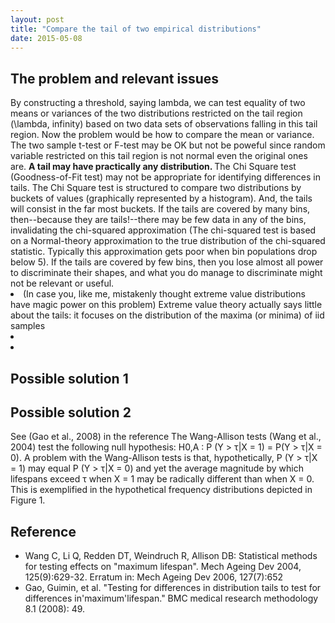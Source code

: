 ```yaml
---
layout: post
title: "Compare the tail of two empirical distributions"
date: 2015-05-08
---
```

<h2>The problem and relevant issues</h2>
By constructing a threshold, saying lambda, we can test equality of two means or variances of the two distributions restricted on the tail region (\lambda, infinity) based on two data sets of observations falling in this tail region. Now the problem would be how to compare the mean or variance. The two sample t-test or F-test may be OK but not be poweful since random variable restricted on this tail region is not normal even the original ones are. <b>A tail may have practically any distribution. </b>
The Chi Square test (Goodness-of-Fit test) may not be appropriate for identifying differences in tails. The Chi Square test is structured to compare two distributions by buckets of values (graphically represented by a histogram). And, the tails will consist in the far most buckets. If the tails are covered by many bins, then--because they are tails!--there may be few data in any of the bins, invalidating the chi-squared approximation (The chi-squared test is based on a Normal-theory approximation to the true distribution of the chi-squared statistic. Typically this approximation gets poor when bin populations drop below 5). If the tails are covered by few bins, then you lose almost all power to discriminate their shapes, and what you do manage to discriminate might not be relevant or useful.
<li>(In case you, like me, mistakenly thought extreme value distributions have magic power on this problem) Extreme value theory actually says little about the tails: it focuses on the distribution of the maxima (or minima) of iid samples</li>
<li></li>
<li></li>
</ol>

<h2>Possible solution 1</h2>

<h2>Possible solution 2</h2>
See (Gao et al., 2008) in the reference
The Wang-Allison tests (Wang et al., 2004) test the following null hypothesis:
H0,A : P (Y > τ|X = 1) = P(Y > τ|X = 0).
A problem with the Wang-Allison tests is that, hypothetically, P (Y > τ|X = 1) may equal P (Y > τ|X = 0) and yet the average magnitude by which lifespans exceed τ when X = 1 may be radically different than when X = 0. This is exemplified in the hypothetical frequency distributions depicted in Figure 1.

<h2>Reference</h2>
<ul>
<li>Wang C, Li Q, Redden DT, Weindruch R, Allison DB: Statistical methods for testing effects on "maximum lifespan". Mech Ageing Dev 2004, 125(9):629-32. Erratum in: Mech Ageing Dev 2006, 127(7):652</li>
<li>Gao, Guimin, et al. "Testing for differences in distribution tails to test for differences in'maximum'lifespan." BMC medical research methodology 8.1 (2008): 49.</li>
</ul>
